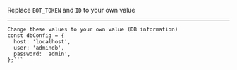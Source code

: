 Replace `BOT_TOKEN` and `ID` to your own value

---

```
Change these values to your own value (DB information)
const dbConfig = {
  host: 'localhost',
  user: 'admindb',
  password: 'admin',
};```
